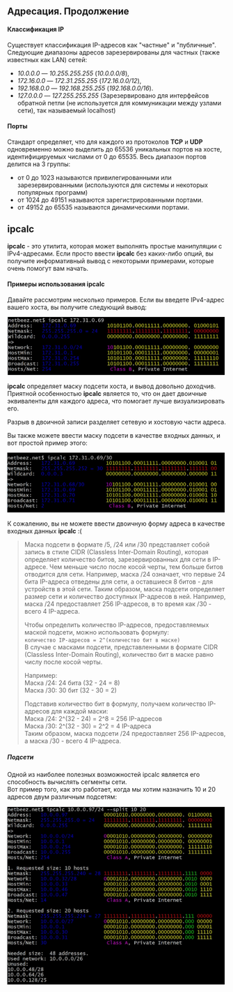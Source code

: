 ## Адресация. Продолжение

#### Классификация IP

Существует классификация IP-адресов как "частные" и "публичные". Следующие диапазоны адресов зарезервированы для частных (также известных как LAN) сетей:
- *10.0.0.0* — *10.255.255.255* (*10.0.0.0/8*),
- *172.16.0.0* — *172.31.255.255* (*172.16.0.0/12*),
- *192.168.0.0* — *192.168.255.255* (*192.168.0.0/16*).
- *127.0.0.0* — *127.255.255.255* (Зарезервировано для интерфейсов обратной петли (не используется для коммуникации между узлами сети), так называемый localhost)

#### Порты

Стандарт определяет, что для каждого из протоколов **TCP** и **UDP** одновременно можно выделить до 65536 уникальных портов на хосте, идентифицируемых числами от 0 до 65535.
Весь диапазон портов делится на 3 группы:
- от 0 до 1023 называются привилегированными или зарезервированными (используются для системы и некоторых популярных программ)
- от 1024 до 49151 называются зарегистрированными портами.
- от 49152 до 65535 называются динамическими портами.

## **ipcalc**

**ipcalc** - это утилита, которая может выполнять простые манипуляции с IPv4-адресами.
Если просто ввести **ipcalc** без каких-либо опций, вы получите информативный вывод с некоторыми примерами, которые очень помогут вам начать.

#### Примеры использования **ipcalc**

Давайте рассмотрим несколько примеров. Если вы введете IPv4-адрес вашего хоста, вы получите следующий вывод:

<img src="../misc/images/ipcalc1.png" alt="network_route" width="500"/>

**ipcalc** определяет маску подсети хоста, и вывод довольно доходчив.
Приятной особенностью **ipcalc** является то, что он дает двоичные эквиваленты для каждого адреса, что помогает лучше визуализировать его.

Разрыв в двоичной записи разделяет сетевую и хостовую части адреса.

Вы также можете ввести маску подсети в качестве входных данных, и вот простой пример этого:

<img src="../misc/images/ipcalc2.png" alt="network_route" width="500"/>

К сожалению, вы не можете ввести двоичную форму адреса в качестве входных данных **ipcalc** :(

> Маска подсети в формате /5, /24 или /30 представляет собой запись в стиле CIDR (Classless Inter-Domain Routing), которая определяет количество битов, зарезервированных для сети в IP-адресе. Чем меньше число после косой черты, тем больше битов отводится для сети. Например, маска /24 означает, что первые 24 бита IP-адреса отведены для сети, а оставшиеся 8 битов - для устройств в этой сети. Таким образом, маска подсети определяет размер сети и количество доступных IP-адресов в ней. Например, маска /24 предоставляет 256 IP-адресов, в то время как /30 - всего 4 IP-адреса.  
> 
> Чтобы определить количество IP-адресов, предоставляемых маской подсети, можно использовать формулу:  
`количество IP-адресов = 2^(количество бит в маске)`  
В случае с масками подсети, представленными в формате CIDR (Classless Inter-Domain Routing), количество бит в маске равно числу после косой черты.  
> 
> Например:  
Маска /24: 24 бита (32 - 24 = 8)  
Маска /30: 30 бит (32 - 30 = 2)  
> 
> Подставив количество бит в формулу, получаем количество IP-адресов для каждой маски:  
Маска /24: 2^(32 - 24) = 2^8 = 256 IP-адресов  
Маска /30: 2^(32 - 30) = 2^2 = 4 IP-адреса  
Таким образом, маска подсети /24 предоставляет 256 IP-адресов, а маска /30 - всего 4 IP-адреса.  

##### Подсети

Одной из наиболее полезных возможностей ipcalc является его способность вычислять сегменты сети.  
Вот пример того, как это работает, когда мы хотим назначить 10 и 20 адресов двум различным подсетям:

<img src="../misc/images/ipcalc3.png" alt="network_route" width="500"/>
